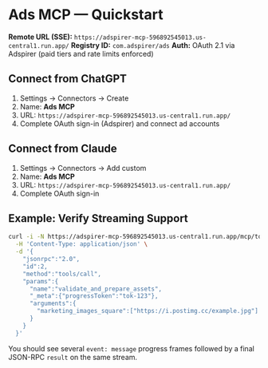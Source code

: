 # Ads MCP — Quickstart

**Remote URL (SSE):** `https://adspirer-mcp-596892545013.us-central1.run.app/`
**Registry ID:** `com.adspirer/ads`
**Auth:** OAuth 2.1 via Adspirer (paid tiers and rate limits enforced)

## Connect from ChatGPT

1. Settings → Connectors → Create
2. Name: **Ads MCP**
3. URL: `https://adspirer-mcp-596892545013.us-central1.run.app/`
4. Complete OAuth sign-in (Adspirer) and connect ad accounts

## Connect from Claude

1. Settings → Connectors → Add custom
2. Name: **Ads MCP**
3. URL: `https://adspirer-mcp-596892545013.us-central1.run.app/`
4. Complete OAuth sign-in

## Example: Verify Streaming Support

```bash
curl -i -N https://adspirer-mcp-596892545013.us-central1.run.app/mcp/tools/call \
  -H 'Content-Type: application/json' \
  -d '{
    "jsonrpc":"2.0",
    "id":2,
    "method":"tools/call",
    "params":{
      "name":"validate_and_prepare_assets",
      "_meta":{"progressToken":"tok-123"},
      "arguments":{
        "marketing_images_square":["https://i.postimg.cc/example.jpg"]
      }
    }
  }'
```

You should see several `event: message` progress frames followed by a final JSON-RPC `result` on the same stream.

